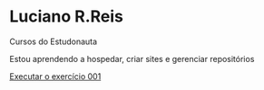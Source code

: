 # Luciano R.Reis
Cursos do Estudonauta

Estou aprendendo a hospedar, criar sites e gerenciar repositórios

<a href="https://lucianorreis.github.io/Estudos/HTML-CSS/Exercícios/ex001/index.html" target="_Blank">Executar o exercício 001</a>
